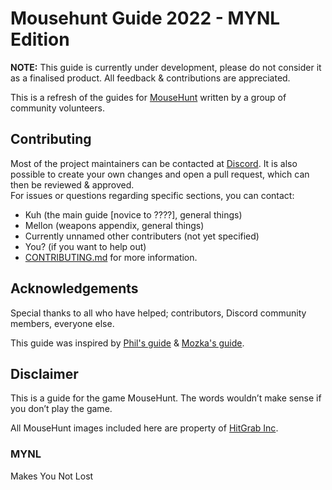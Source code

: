 # Mousehunt Guide 2022 - MYNL Edition
**NOTE:** This guide is currently under development, please do not consider it as a finalised product. All feedback & contributions are appreciated.

This is a refresh of the guides for [MouseHunt](https://mousehuntgames.com) written by a group of community volunteers.

## Contributing

Most of the project maintainers can be contacted at [Discord](https://discord.gg/mousehunt). It is also possible to create your own changes and open a pull request, which can then be reviewed & approved.  
For issues or questions regarding specific sections, you can contact:
- Kuh (the main guide [novice to ????], general things)
- Mellon (weapons appendix, general things)
- Currently unnamed other contributers (not yet specified)
- You? (if you want to help out)
- [CONTRIBUTING.md](CONTRIBUTING.md) for more information.

## Acknowledgements

Special thanks to all who have helped; contributors, Discord community members, everyone else.

This guide was inspired by [Phil's guide](https://mousehuntbasics.wordpress.com/) & [Mozka's guide](https://adefinitivemhguide.wordpress.com/).

## Disclaimer

This is a guide for the game MouseHunt. The words wouldn’t make sense if you don’t play the game.

All MouseHunt images included here are property of [HitGrab Inc](https://hitgrab.com/).


### MYNL

Makes You Not Lost